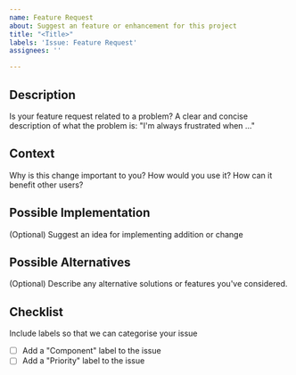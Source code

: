 ```yaml
---
name: Feature Request
about: Suggest an feature or enhancement for this project
title: "<Title>"
labels: 'Issue: Feature Request'
assignees: ''

---
```


## Description
Is your feature request related to a problem? A clear and concise description of what the problem is: "I'm always frustrated when ..."

## Context
Why is this change important to you? How would you use it? How can it benefit other users?

## Possible Implementation
(Optional) Suggest an idea for implementing addition or change

## Possible Alternatives
(Optional) Describe any alternative solutions or features you've considered.

## Checklist
Include labels so that we can categorise your issue

- [ ] Add a "Component" label to the issue
- [ ] Add a "Priority" label to the issue

